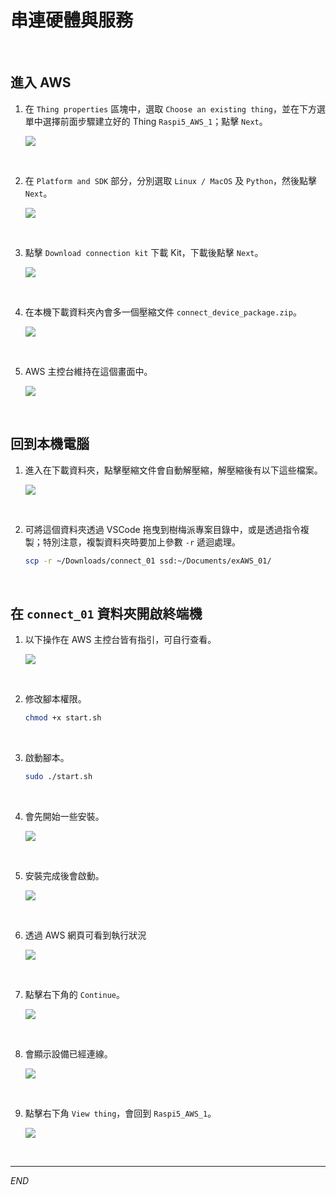 # 串連硬體與服務

<br>

## 進入 AWS

1. 在 `Thing properties` 區塊中，選取 `Choose an existing thing`，並在下方選單中選擇前面步驟建立好的 Thing `Raspi5_AWS_1`；點擊 `Next`。

    ![](images/img_30.png)

<br>

2. 在 `Platform and SDK` 部分，分別選取 `Linux / MacOS` 及 `Python`，然後點擊 `Next`。

    ![](images/img_31.png)

<br>

3. 點擊 `Download connection kit` 下載 Kit，下載後點擊 `Next`。

    ![](images/img_32.png)

<br>

4. 在本機下載資料夾內會多一個壓縮文件 `connect_device_package.zip`。

    ![](images/img_81.png)

<br>

5. AWS 主控台維持在這個畫面中。

    ![](images/img_80.png)

<br>

## 回到本機電腦

1. 進入在下載資料夾，點擊壓縮文件會自動解壓縮，解壓縮後有以下這些檔案。

    ![](images/img_33.png)

<br>

2. 可將這個資料夾透過 VSCode 拖曳到樹梅派專案目錄中，或是透過指令複製；特別注意，複製資料夾時要加上參數 `-r` 遞迴處理。

    ```bash
    scp -r ~/Downloads/connect_01 ssd:~/Documents/exAWS_01/
    ```

<br>

## 在 `connect_01` 資料夾開啟終端機

1. 以下操作在 AWS 主控台皆有指引，可自行查看。

    ![](images/img_34.png)

<br>

2. 修改腳本權限。

    ```bash
    chmod +x start.sh
    ```

<br>

3. 啟動腳本。

    ```bash
    sudo ./start.sh
    ```

<br>

4. 會先開始一些安裝。

    ![](images/img_35.png)

<br>

5. 安裝完成後會啟動。

    ![](images/img_36.png)

<br>

6. 透過 AWS 網頁可看到執行狀況

    ![](images/img_37.png)

<br>

7. 點擊右下角的 `Continue`。

    ![](images/img_38.png)

<br>

8. 會顯示設備已經連線。

    ![](images/img_39.png)

<br>

9. 點擊右下角 `View thing`，會回到 `Raspi5_AWS_1`。

    ![](images/img_40.png)

<br>

___

_END_

